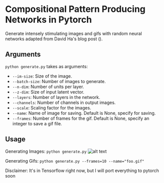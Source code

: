 # Compositional Pattern Producing Networks in Pytorch
Generate intensely stimulating images and gifs with random neural networks adapted from David Ha's blog post ().

## Arguments
`python generate.py` takes as arguments:
* `--im-size`: Size of the image.
* `--batch-size`: Number of images to generate.
* `--n-dim`: Number of units per layer.
* `--z-dim`: Size of input latent vector.
* `--layers`: Number of layers in the network.
* `--channels`: Number of channels in output images.
* `--scale`: Scaling factor for the images.
* `--name`: Name of image for saving. Default is None, specify for saving.
* `--frames`: Number of frames for the gif. Default is None, specify an integer to save a gif file.

## Usage
Generating Images: `python generate.py`
![alt text]()

Generating Gifs: `python generate.py --frames=10 --name="foo.gif"`

Disclaimer: It's in Tensorflow right now, but I will port everything to pytorch soon
